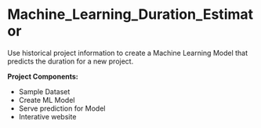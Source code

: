 # Machine_Learning_Duration_Estimator

Use historical project information to create a Machine Learning Model that predicts the duration for a new project.

**Project Components:**

- Sample Dataset
- Create ML Model
- Serve prediction for Model
- Interative website
